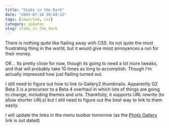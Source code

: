 ```yaml
---
title: "Stabs in the Dark"
date: "2005-07-14 20:49:12"
tags: [imported, css]
category: updates
slug: stabs_in_the_dark
---
```


There is nothing quite like flailing away with CSS. Its not quite the most frustrating thing in the world, but it would give most annoyances a run for their money.

OK... Its pretty close for now, though its going to need a lot more tweaks, and that will probably take 10 times as long to accomplish. Though I'm actually impressed how just flailing turned out.

I still need to figure out how to link to Gallery2 thumbnails. Apparently G2 Beta 3 is a precursor to a Beta 4 overhaul in which lots of things are going to change, including themes and urls. Thankfully, it supports URL rewrite (to allow shorter URLs) but I still need to figure out the best way to link to them easily.

I will update the links in the menu toolbar tomorrow (as the <a href="http://gallery.mcstudios.net">Photo Gallery</a> link is out dated)
